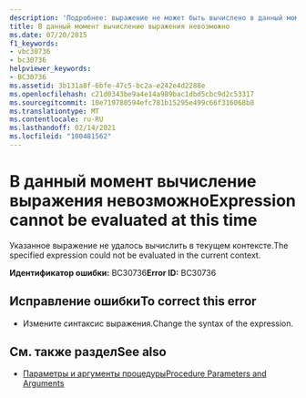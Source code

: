```yaml
---
description: 'Подробнее: выражение не может быть вычислено в данный момент'
title: В данный момент вычисление выражения невозможно
ms.date: 07/20/2015
f1_keywords:
- vbc30736
- bc30736
helpviewer_keywords:
- BC30736
ms.assetid: 3b131a8f-6bfe-47c5-bc2a-e242e4d2288e
ms.openlocfilehash: c21d0343be9a4e14a989bac1dbd5cbc9d2c53317
ms.sourcegitcommit: 10e719780594efc781b15295e499c66f316068b8
ms.translationtype: MT
ms.contentlocale: ru-RU
ms.lasthandoff: 02/14/2021
ms.locfileid: "100481562"
---
```

# <a name="expression-cannot-be-evaluated-at-this-time"></a><span data-ttu-id="f61ab-103">В данный момент вычисление выражения невозможно</span><span class="sxs-lookup"><span data-stu-id="f61ab-103">Expression cannot be evaluated at this time</span></span>

<span data-ttu-id="f61ab-104">Указанное выражение не удалось вычислить в текущем контексте.</span><span class="sxs-lookup"><span data-stu-id="f61ab-104">The specified expression could not be evaluated in the current context.</span></span>  
  
 <span data-ttu-id="f61ab-105">**Идентификатор ошибки:** BC30736</span><span class="sxs-lookup"><span data-stu-id="f61ab-105">**Error ID:** BC30736</span></span>  
  
## <a name="to-correct-this-error"></a><span data-ttu-id="f61ab-106">Исправление ошибки</span><span class="sxs-lookup"><span data-stu-id="f61ab-106">To correct this error</span></span>  
  
- <span data-ttu-id="f61ab-107">Измените синтаксис выражения.</span><span class="sxs-lookup"><span data-stu-id="f61ab-107">Change the syntax of the expression.</span></span>  
  
## <a name="see-also"></a><span data-ttu-id="f61ab-108">См. также раздел</span><span class="sxs-lookup"><span data-stu-id="f61ab-108">See also</span></span>

- [<span data-ttu-id="f61ab-109">Параметры и аргументы процедуры</span><span class="sxs-lookup"><span data-stu-id="f61ab-109">Procedure Parameters and Arguments</span></span>](../programming-guide/language-features/procedures/procedure-parameters-and-arguments.md)
